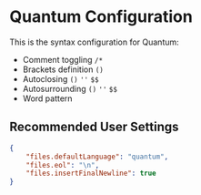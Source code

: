 # Quantum Configuration

This is the syntax configuration for Quantum:

- Comment toggling `/*`
- Brackets definition `()`
- Autoclosing `()` `''` `$$`
- Autosurrounding `()` `''` `$$`
- Word pattern

## Recommended User Settings

```json
{    
    "files.defaultLanguage": "quantum",
    "files.eol": "\n",
    "files.insertFinalNewline": true
}
```

